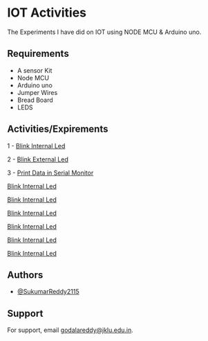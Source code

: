 
# IOT Activities

The Experiments I have did on IOT using NODE MCU & Arduino uno.



## Requirements

- A sensor Kit
- Node MCU
- Arduino uno
- Jumper Wires
- Bread Board
- LEDS



## Activities/Expirements

1 - [Blink Internal Led](https://github.com/SukumarReddy2115/IOT/tree/main/Blink%20Internal%20Led%20Node%20MCU/Code)

2 - [Blink External Led](https://github.com/SukumarReddy2115/IOT/tree/main/Blink%20External%20Led)

3 - [Print Data in Serial Monitor](https://github.com/SukumarReddy2115/IOT/tree/main/Print%20Data%20In%20serial%20Monitor)

[Blink Internal Led](https://linktodocumentation)

[Blink Internal Led](https://linktodocumentation)

[Blink Internal Led](https://linktodocumentation)

[Blink Internal Led](https://linktodocumentation)

[Blink Internal Led](https://linktodocumentation)

[Blink Internal Led](https://linktodocumentation)


## Authors

- [@SukumarReddy2115](https://github.com/SukumarReddy2115)



## Support

For support, email godalareddy@jklu.edu.in.

